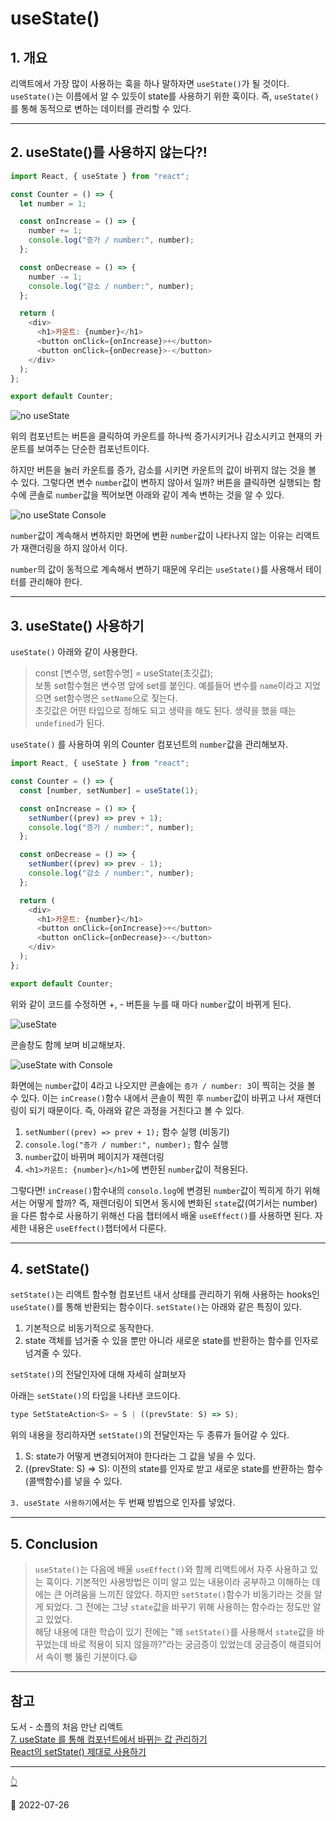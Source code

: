 # useState()

## 1. 개요

리액트에서 가장 많이 사용하는 훅을 하나 말하자면 `useState()`가 될 것이다. `useState()`는 이름에서 알 수 있듯이 state를 사용하기 위한 훅이다. 즉, `useState()`를 통해 동적으로 변하는 데이터를 관리할 수 있다.

---

## 2. useState()를 사용하지 않는다?!

```js
import React, { useState } from "react";

const Counter = () => {
  let number = 1;

  const onIncrease = () => {
    number += 1;
    console.log("증가 / number:", number);
  };

  const onDecrease = () => {
    number -= 1;
    console.log("감소 / number:", number);
  };

  return (
    <div>
      <h1>카운트: {number}</h1>
      <button onClick={onIncrease}>+</button>
      <button onClick={onDecrease}>-</button>
    </div>
  );
};

export default Counter;
```

![no useState](/image/React/UseState/noUseState.png)

위의 컴포넌트는 버튼을 클릭하여 카운트를 하나씩 증가시키거나 감소시키고 현재의 카운트를 보여주는 단순한 컴포넌트이다.

하지만 버튼을 눌러 카운트를 증가, 감소를 시키면 카운트의 값이 바뀌지 않는 것을 볼 수 있다. 그렇다면 변수 `number`값이 변하지 않아서 일까? 버튼을 클릭하면 실행되는 함수에 콘솔로 `number`값을 찍어보면 아래와 같이 계속 변하는 것을 알 수 있다.

![no useState Console](/image/React/UseState/nuUseStateConsole.png)

`number`값이 계속해서 변하지만 화면에 변환 `number`값이 나타나지 않는 이유는 리액트가 재랜더링을 하지 않아서 이다.

`number`의 값이 동적으로 계속해서 변하기 때문에 우리는 `useState()`를 사용해서 테이터를 관리해야 한다.

---

## 3. useState() 사용하기

`useState()` 아래와 같이 사용한다.

> const [변수명, set함수명] = useState(초깃값);  
> 보통 set함수혐은 변수명 앞에 set를 붙인다. 예를들어 변수를 `name`이라고 지었으면 set함수명은 `setName`으로 짖는다.  
> 초깃값은 어떤 타입으로 정해도 되고 생략을 해도 된다. 생략을 했을 때는 `undefined`가 된다.

`useState()` 를 사용하여 위의 Counter 컴포넌트의 `number`값을 관리해보자.

```js
import React, { useState } from "react";

const Counter = () => {
  const [number, setNumber] = useState(1);

  const onIncrease = () => {
    setNumber((prev) => prev + 1);
    console.log("증가 / number:", number);
  };

  const onDecrease = () => {
    setNumber((prev) => prev - 1);
    console.log("감소 / number:", number);
  };

  return (
    <div>
      <h1>카운트: {number}</h1>
      <button onClick={onIncrease}>+</button>
      <button onClick={onDecrease}>-</button>
    </div>
  );
};

export default Counter;
```

위와 같이 코드를 수정하면 +, - 버튼을 누를 때 마다 `number`값이 바뀌게 된다.

![useState](/image/React/UseState/useState.png)

콘솔창도 함께 보며 비교해보자.

![useState with Console](/image/React/UseState/useStateConsole.png)

화면에는 `number`값이 4라고 나오지만 콘솔에는 `증가 / number: 3`이 찍히는 것을 볼 수 있다. 이는 `inCrease()`함수 내에서 콘솔이 찍힌 후 `number`값이 바뀌고 나서 재렌더링이 되기 때문이다. 즉, 아래와 같은 과정을 거친다고 볼 수 있다.

1. `setNumber((prev) => prev + 1);` 함수 실행 (비동기)
2. `console.log("증가 / number:", number);` 함수 실행
3. `number`값이 바뀌며 페이지가 재렌더링
4. `<h1>카운트: {number}</h1>`에 변한된 `number`값이 적용된다.

그렇다면! `inCrease()`함수내의 `consolo.log`에 변경된 `number`값이 찍히게 하기 위해서는 어떻게 할까? 즉, 재렌더링이 되면서 동시에 변화된 `state`값(여기서는 number)을 다른 함수로 사용하기 위해선 다음 챕터에서 배울 `useEffect()`를 사용하면 된다. 자세한 내용은 `useEffect()`챕터에서 다룬다.

---

## 4. setState()

`setState()`는 리액트 함수형 컴포넌트 내서 상태를 관리하기 위해 사용하는 hooks인 `useState()`를 통해 반환되는 함수이다. `setState()`는 아래와 같은 특징이 있다.

1. 기본적으로 비동기적으로 동작한다.
2. state 객체를 넘거줄 수 있을 뿐만 아니라 새로운 state를 반환하는 함수를 인자로 넘겨줄 수 있다.

`setState()`의 전달인자에 대해 자세히 살펴보자

아래는 `setState()`의 타입을 나타낸 코드이다.

```js
type SetStateAction<S> = S | ((prevState: S) => S);
```

위의 내용을 정리하자면 `setState()`의 전달인자는 두 종류가 들어갈 수 있다.

1. S: state가 어떻게 변경되어져야 한다라는 그 값을 넣을 수 있다.
2. ((prevState: S) => S): 이전의 state를 인자로 받고 새로운 state를 반환하는 함수(콜백함수)를 넣을 수 있다.

`3. useState 사용하기`에서는 두 번째 방법으로 인자를 넣었다.

---

## 5. Conclusion

> `useState()`는 다음에 배울 `useEffect()`와 함께 리액트에서 자주 사용하고 있는 훅이다. 기본적인 사용방법은 이미 알고 있는 내용이라 공부하고 이해하는 데에는 큰 어려움을 느끼진 않았다. 하지만 `setState()`함수가 비동기라는 것을 알게 되었다. 그 전에는 그냥 `state`값을 바꾸기 위해 사용하는 함수라는 정도만 알고 있었다.  
> 해당 내용에 대한 학습이 있기 전에는 "왜 `setState()`를 사용해서 `state`값을 바꾸었는데 바로 적용이 되지 않을까?"라는 궁금증이 있었는데 궁금증이 해결되어서 속이 뻥 뚫린 기분이다.😃

---

## 참고

도서 - 소플의 처음 만난 리액트  
[7. useState 를 통해 컴포넌트에서 바뀌는 값 관리하기](https://react.vlpt.us/basic/07-useState.html)  
[React의 setState() 제대로 사용하기](https://velog.io/@devjade/React%EC%9D%98-setState-%EC%A0%9C%EB%8C%80%EB%A1%9C-%EC%82%AC%EC%9A%A9%ED%95%98%EA%B8%B0)

---

[👆](#usestate)

📅 2022-07-26
